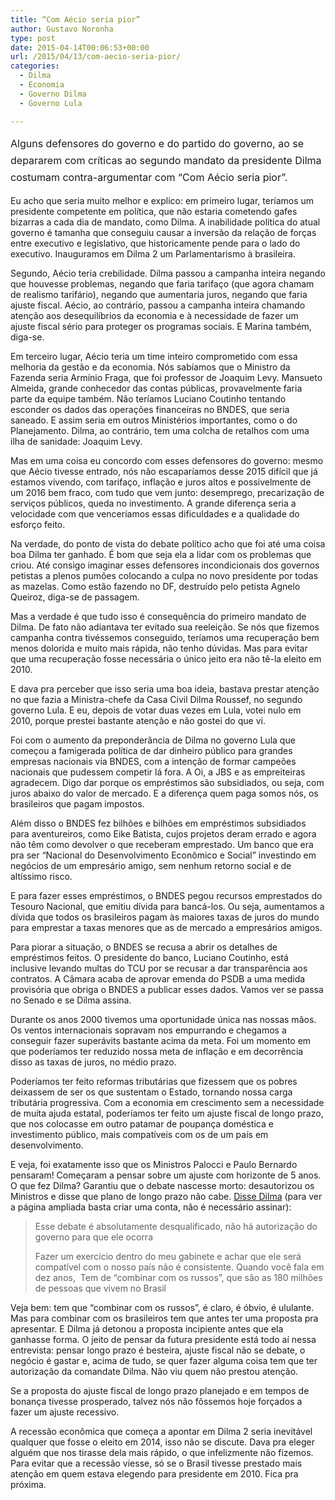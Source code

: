 ```yaml
---
title: “Com Aécio seria pior”
author: Gustavo Noronha
type: post
date: 2015-04-14T00:06:53+00:00
url: /2015/04/13/com-aecio-seria-pior/
categories:
  - Dilma
  - Economia
  - Governo Dilma
  - Governo Lula

---
```

<span style="line-height: 1.714285714; font-size: 1rem;">Alguns defensores do governo e do partido do governo, ao se depararem com críticas ao segundo mandato da presidente Dilma costumam contra-argumentar com &#8220;Com Aécio seria pior&#8221;.</span>

Eu acho que seria muito melhor e explico: em primeiro lugar, teríamos um presidente competente em política, que não estaria cometendo gafes bizarras a cada dia de mandato, como Dilma. A inabilidade política do atual governo é tamanha que conseguiu causar a inversão da relação de forças entre executivo e legislativo, que historicamente pende para o lado do executivo. Inauguramos em Dilma 2 um Parlamentarismo à brasileira.

Segundo, Aécio teria crebilidade. Dilma passou a campanha inteira negando que houvesse problemas, negando que faria tarifaço (que agora chamam de realismo tarifário), negando que aumentaria juros, negando que faria ajuste fiscal. Aécio, ao contrário, passou a campanha inteira chamando atenção aos desequilíbrios da economia e à necessidade de fazer um ajuste fiscal sério para proteger os programas sociais. E Marina também, diga-se.

Em terceiro lugar, Aécio teria um time inteiro comprometido com essa melhoria da gestão e da economia. Nós sabíamos que o Ministro da Fazenda seria Armínio Fraga, que foi professor de Joaquim Levy. Mansueto Almeida, grande conhecedor das contas públicas, provavelmente faria parte da equipe também. Não teríamos Luciano Coutinho tentando esconder os dados das operações financeiras no BNDES, que seria saneado. E assim seria em outros Ministérios importantes, como o do Planejamento. Dilma, ao contrário, tem uma colcha de retalhos com uma ilha de sanidade: Joaquim Levy.

Mas em uma coisa eu concordo com esses defensores do governo: mesmo que Aécio tivesse entrado, nós não escaparíamos desse 2015 difícil que já estamos vivendo, com tarifaço, inflação e juros altos e possivelmente de um 2016 bem fraco, com tudo que vem junto: desemprego, precarização de serviços públicos, queda no investimento. A grande diferença seria a velocidade com que venceríamos essas dificuldades e a qualidade do esforço feito.

Na verdade, do ponto de vista do debate político acho que foi até uma coisa boa Dilma ter ganhado. É bom que seja ela a lidar com os problemas que criou. Até consigo imaginar esses defensores incondicionais dos governos petistas a plenos pumões colocando a culpa no novo presidente por todas as mazelas. Como estão fazendo no DF, destruído pelo petista Agnelo Queiroz, diga-se de passagem.

Mas a verdade é que tudo isso é consequência do primeiro mandato de Dilma. De fato não adiantava ter evitado sua reeleição. Se nós que fizemos campanha contra tivéssemos conseguido, teríamos uma recuperação bem menos dolorida e muito mais rápida, não tenho dúvidas. Mas para evitar que uma recuperação fosse necessária o único jeito era não tê-la eleito em 2010.

E dava pra perceber que isso seria uma boa ideia, bastava prestar atenção no que fazia a Ministra-chefe da Casa Civil Dilma Roussef, no segundo governo Lula. E eu, depois de votar duas vezes em Lula, votei nulo em 2010, porque prestei bastante atenção e não gostei do que vi.

Foi com o aumento da preponderância de Dilma no governo Lula que começou a famigerada política de dar dinheiro público para grandes empresas nacionais via BNDES, com a intenção de formar campeões nacionais que pudessem competir lá fora. A Oi, a JBS e as empreiteiras agradecem. Digo dar porque os empréstimos são subsidiados, ou seja, com juros abaixo do valor de mercado. E a diferença quem paga somos nós, os brasileiros que pagam impostos.

Além disso o BNDES fez bilhões e bilhões em empréstimos subsidiados para aventureiros, como Eike Batista, cujos projetos deram errado e agora não têm como devolver o que receberam emprestado. Um banco que era pra ser &#8220;Nacional do Desenvolvimento Econômico e Social&#8221; investindo em negócios de um empresário amigo, sem nenhum retorno social e de altíssimo risco.

E para fazer esses empréstimos, o BNDES pegou recursos emprestados do Tesouro Nacional, que emitiu dívida para bancá-los. Ou seja, aumentamos a dívida que todos os brasileiros pagam às maiores taxas de juros do mundo para emprestar a taxas menores que as de mercado a empresários amigos.

Para piorar a situação, o BNDES se recusa a abrir os detalhes de empréstimos feitos. O presidente do banco, Luciano Coutinho, está inclusive levando multas do TCU por se recusar a dar transparência aos contratos. A Câmara acaba de aprovar emenda do PSDB a uma medida provisória que obriga o BNDES a publicar esses dados. Vamos ver se passa no Senado e se Dilma assina.

Durante os anos 2000 tivemos uma oportunidade única nas nossas mãos. Os ventos internacionais sopravam nos empurrando e chegamos a conseguir fazer superávits bastante acima da meta. Foi um momento em que poderíamos ter reduzido nossa meta de inflação e em decorrência disso as taxas de juros, no médio prazo.

Poderíamos ter feito reformas tributárias que fizessem que os pobres deixassem de ser os que sustentam o Estado, tornando nossa carga tributária progressiva. Com a economia em crescimento sem a necessidade de muita ajuda estatal, poderíamos ter feito um ajuste fiscal de longo prazo, que nos colocasse em outro patamar de poupança doméstica e investimento público, mais compatíveis com os de um país em desenvolvimento.

E veja, foi exatamente isso que os Ministros Palocci e Paulo Bernardo pensaram! Começaram a pensar sobre um ajuste com horizonte de 5 anos. O que fez Dilma? Garantiu que o debate nascesse morto: desautorizou os Ministros e disse que plano de longo prazo não cabe. [Disse Dilma][1] (para ver a página ampliada basta criar uma conta, não é necessário assinar):

> Esse debate é absolutamente desqualificado, não há autorização do governo para que ele ocorra
> 
> Fazer um exercício dentro do meu gabinete e achar que ele será compatível com o nosso país não é consistente. Quando você fala em dez anos,  Tem de “combinar com os russos”, que são as 180 milhões de pessoas que vivem no Brasil

Veja bem: tem que &#8220;combinar com os russos&#8221;, é claro, é óbvio, é ululante. Mas para combinar com os brasileiros tem que antes ter uma proposta pra apresentar. E Dilma já detonou a proposta incipiente antes que ela ganhasse forma. O jeito de pensar da futura presidente está todo aí nessa entrevista: pensar longo prazo é besteira, ajuste fiscal não se debate, o negócio é gastar e, acima de tudo, se quer fazer alguma coisa tem que ter autorização da comandate Dilma. Não viu quem não prestou atenção.

Se a proposta do ajuste fiscal de longo prazo planejado e em tempos de bonança tivesse prosperado, talvez nós não fôssemos hoje forçados a fazer um ajuste recessivo.

A recessão econômica que começa a apontar em Dilma 2 seria inevitável qualquer que fosse o eleito em 2014, isso não se discute. Dava pra eleger alguém que nos tirasse dela mais rápido, o que infelizmente não fizemos. Para evitar que a recessão viesse, só se o Brasil tivesse prestado mais atenção em quem estava elegendo para presidente em 2010. Fica pra próxima.

 [1]: http://acervo.estadao.com.br/pagina/#!/20051109-40930-nac-21-eco-b4-not